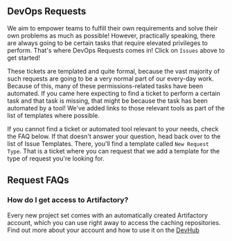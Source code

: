 ## DevOps Requests

We aim to empower teams to fulfill their own requirements and solve their own problems as much as possible!
However, practically speaking, there are always going to be certain tasks that require elevated privileges to perform.
That's where DevOps Requests comes in! Click on `Issues` above to get started!

These tickets are templated and quite formal, because the vast majority of such requests are going to be a very normal part of
our every-day work. Because of this, many of these permissions-related tasks have been automated.
If you came here expecting to find a ticket to perform a certain task and that task is missing, that might be because the task
has been automated by a tool! We've added links to those relevant tools as part of the list of templates where possible.

If you cannot find a ticket or automated tool relevant to your needs, check the FAQ below. 
If that doesn't answer your question, head back over to the list of Issue Templates. There, you'll find a template called
`New Request Type`. That is a ticket where you can request that we add a template for the type of request you're looking for.

## Request FAQs

### How do I get access to Artifactory?

Every new project set comes with an automatically created Artifactory account, which you can use right away to access the caching repositories.
Find out more about your account and how to use it on the [DevHub](https://developer.gov.bc.ca/Artifact-Repositories)


